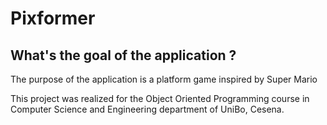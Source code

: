 # Pixformer

## What's the goal of the application ? 
The purpose of the application is a platform game inspired by
Super Mario

This project was realized for the Object Oriented Programming
course in Computer Science and Engineering department of UniBo,
Cesena.